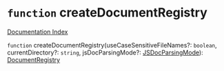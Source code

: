 # `function` createDocumentRegistry

[Documentation Index](../README.md)

`function` createDocumentRegistry(useCaseSensitiveFileNames?: `boolean`, currentDirectory?: `string`, jsDocParsingMode?: [JSDocParsingMode](../enum.JSDocParsingMode/README.md)): [DocumentRegistry](../interface.DocumentRegistry/README.md)